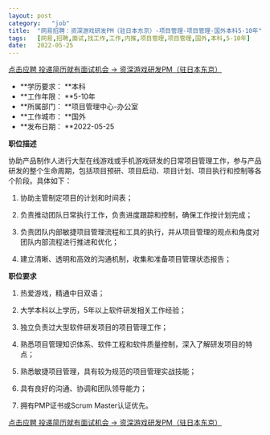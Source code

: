 ```yaml
---
layout:	post
category:	"job"
title:	"网易招聘：资深游戏研发PM（驻日本东京）-项目管理-项目管理-国外本科5-10年"
tags:	[网易,招聘,面试,找工作,工作,内推,项目管理,项目管理,国外,本科,5-10年]
date:	2022-05-25
---
```


[点击应聘 投递简历就有面试机会 ->  资深游戏研发PM（驻日本东京）](http://mobile.bole.netease.com/bole/boleDetail?id=36110&employeeId=346f03c3cda5f04c&key=all)



- **学历要求： **本科
- **工作年限： **5-10年
- **所属部门： **项目管理中心-办公室
- **工作城市： **国外
- **发布日期： **2022-05-25



**职位描述**

协助产品制作人进行大型在线游戏或手机游戏研发的日常项目管理工作，参与产品研发的整个生命周期，包括项目预研、项目启动、项目计划、项目执行和控制等各个阶段。具体如下：

1. 协助主管制定项目的计划和时间表；

2. 负责推动团队日常执行工作，负责进度跟踪和控制，确保工作按计划完成；

3. 负责团队内部敏捷项目管理流程和工具的执行，并从项目管理的观点和角度对团队内部流程进行推进和优化；

4. 建立清晰、透明和高效的沟通机制，收集和准备项目管理状态报告；



**职位要求**

1. 热爱游戏，精通中日双语；

2. 大学本科以上学历，5年以上软件研发相关工作经验；

3. 独立负责过大型软件研发项目的项目管理工作；

4. 熟悉项目管理知识体系、软件工程和软件质量控制，深入了解研发项目的特点；

5. 熟悉敏捷项目管理，具有较为规范的项目管理实战技能；

6. 具有良好的沟通、协调和团队领导能力；

7. 拥有PMP证书或Scrum Master认证优先。



[点击应聘 投递简历就有面试机会 ->  资深游戏研发PM（驻日本东京）](http://mobile.bole.netease.com/bole/boleDetail?id=36110&employeeId=346f03c3cda5f04c&key=all)